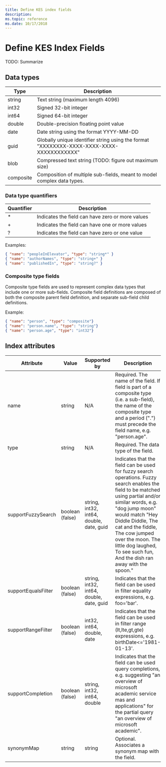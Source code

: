 ```yaml
---
title: Define KES index fields
description: 
ms.topic: reference
ms.date: 10/17/2018
---
```

# Define KES Index Fields

TODO: Summarize

## Data types

Type | Description
--- | ---
string | Text string (maximum length 4096)
int32 | Signed 32-bit integer
int64 | Signed 64-bit integer
double | Double-precision floating point value
date | Date string using the format YYYY-MM-DD
guid | Globally unique identifier string using the format "XXXXXXXX-XXXX-XXXX-XXXX-XXXXXXXXXXXX"
blob | Compressed text string (TODO: figure out maximum size)
composite | Composition of multiple sub-fields, meant to model complex data types.

### Data type quantifiers

Quantifier | Description
--- | ---
* | Indicates the field can have zero or more values
+ | Indicates the field can have one or more values
? | Indicates the field can have zero or one value

Examples:

``` JSON
{ "name": "peopleInElevator", "type": "string*" }
{ "name": "authorNames", "type": "string+" }
{ "name": "publishedIn", "type": "string?" }
```

### Composite type fields

Composite type fields are used to represent complex data types that include one or more sub-fields. Composite field definitions are composed of both the composite parent field definition, and separate sub-field child definitions.

Example:

``` JSON
{ "name": "person", "type": "composite"}
{ "name": "person.name", "type": "string"}
{ "name": "person.age", "type": "int32"}
```

## Index attributes

Attribute | Value | Supported by | Description
--- | --- | --- | ---
name | string | N/A | Required. The name of the field. If field is part of a composite type (i.e. a sub-field), the name of the composite type and a period (".") must precede the field name, e.g. "person.age".
type | string | N/A | Required. The data type of the field.
supportFuzzySearch | boolean (false) | string, int32, int64, double, date, guid | Indicates that the field can be used for fuzzy search operations. Fuzzy search enables the field to be matched using partial and/or similar words, e.g. "dog jump moon" would match "Hey Diddle Diddle, The cat and the fiddle, The cow jumped over the moon. The little dog laughed, To see such fun, And the dish ran away with the spoon."
supportEqualsFilter | boolean (false) | string, int32, int64, double, date, guid |  Indicates that the field can be used in filter equality expressions, e.g. foo='bar'.
supportRangeFilter | boolean (false) | int32, int64, double, date | Indicates that the field can be used in filter range (lt,lte,gt,gte) expressions, e.g. birthDate<='1981-01-13'.
supportCompletion | boolean (false) | string, int32, int64, double | Indicates that the field can be used query completions, e.g. suggesting "an overview of microsoft academic service mas and applications" for the partial query "an overview of microsoft academic".
synonymMap | string | string |  Optional. Associates a synonym map with the field.